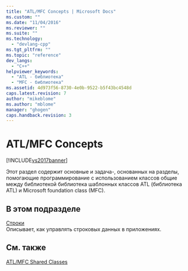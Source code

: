 ```yaml
---
title: "ATL/MFC Concepts | Microsoft Docs"
ms.custom: ""
ms.date: "11/04/2016"
ms.reviewer: ""
ms.suite: ""
ms.technology: 
  - "devlang-cpp"
ms.tgt_pltfrm: ""
ms.topic: "reference"
dev_langs: 
  - "C++"
helpviewer_keywords: 
  - "ATL - библиотека"
  - "MFC - библиотека"
ms.assetid: 4d973f56-8730-4e0b-9522-b5f43bc4548d
caps.latest.revision: 7
author: "mikeblome"
ms.author: "mblome"
manager: "ghogen"
caps.handback.revision: 3
---
```

# ATL/MFC Concepts
[!INCLUDE[vs2017banner](../assembler/inline/includes/vs2017banner.md)]

Этот раздел содержит основные и задача\-, основанных на разделы, помогающие программирование с использованием классов общие между библиотекой библиотека шаблонных классов ATL \(библиотека ATL\) и Microsoft foundation class \(MFC\).  
  
## В этом подразделе  
 [Строки](../atl-mfc-shared/strings-atl-mfc.md)  
 Описывает, как управлять строковых данных в приложениях.  
  
## См. также  
 [ATL\/MFC Shared Classes](../atl-mfc-shared/atl-mfc-shared-classes.md)
